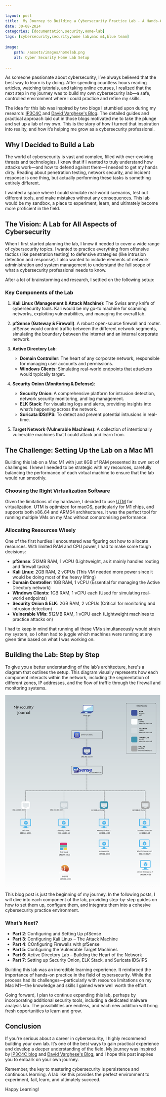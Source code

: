 ```yaml
---

layout: post
title:  My Journey to Building a Cybersecurity Practice Lab - A Hands-On Approach to Skill Development 
date: 30-08-2024
categories: [documentation,security,Home-lab]
tags: [cybersecurity,security,home lab,mac m1,blue team]

image: 
    path: /assets/images/homelab.png
    alt: Cyber Security Home Lab Setup

---
```



As someone passionate about cybersecurity, I’ve always believed that the best way to learn is by doing. After spending countless hours reading articles, watching tutorials, and taking online courses, I realized that the next step in my journey was to build my own cybersecurity lab—a safe, controlled environment where I could practice and refine my skills.

The idea for this lab was inspired by two blogs I stumbled upon during my research: [IP3C4C](https://ip3c4c.com) and [David Varghese's Blog](https://blog.davidvarghese.dev/). The detailed guides and practical approach laid out in those blogs motivated me to take the plunge and set up a lab of my own. This is the story of how I turned that inspiration into reality, and how it’s helping me grow as a cybersecurity professional.

## Why I Decided to Build a Lab

The world of cybersecurity is vast and complex, filled with ever-evolving threats and technologies. I knew that if I wanted to truly understand how attacks work—and how to defend against them—I needed to get my hands dirty. Reading about penetration testing, network security, and incident response is one thing, but actually performing these tasks is something entirely different.

I wanted a space where I could simulate real-world scenarios, test out different tools, and make mistakes without any consequences. This lab would be my sandbox, a place to experiment, learn, and ultimately become more proficient in the field.

## The Vision: A Lab for All Aspects of Cybersecurity

When I first started planning the lab, I knew it needed to cover a wide range of cybersecurity topics. I wanted to practice everything from offensive tactics (like penetration testing) to defensive strategies (like intrusion detection and response). I also wanted to include elements of network administration and system management to understand the full scope of what a cybersecurity professional needs to know.

After a lot of brainstorming and research, I settled on the following setup:

### Key Components of the Lab

1. **Kali Linux (Management & Attack Machine)**: The Swiss army knife of cybersecurity tools. Kali would be my go-to machine for scanning networks, exploiting vulnerabilities, and managing the overall lab.

2. **pfSense (Gateway & Firewall)**: A robust open-source firewall and router. pfSense would control traffic between the different network segments, simulating the boundary between the internet and an internal corporate network.

3. **Active Directory Lab**:
   - **Domain Controller**: The heart of any corporate network, responsible for managing user accounts and permissions.
   - **Windows Clients**: Simulating real-world endpoints that attackers would typically target.

4. **Security Onion (Monitoring & Defense)**:
   - **Security Onion**: A comprehensive platform for intrusion detection, network security monitoring, and log management.
   - **ELK Stack**: For visualizing logs and alerts, providing insights into what’s happening across the network.
   - **Suricata IDS/IPS**: To detect and prevent potential intrusions in real-time.

5. **Target Network (Vulnerable Machines)**: A collection of intentionally vulnerable machines that I could attack and learn from.

## The Challenge: Setting Up the Lab on a Mac M1

Building this lab on a Mac M1 with just 8GB of RAM presented its own set of challenges. I knew I needed to be strategic with my resources, carefully balancing the performance of each virtual machine to ensure that the lab would run smoothly.

### Choosing the Right Virtualization Software

Given the limitations of my hardware, I decided to use [UTM](https://mac.getutm.app/) for virtualization. UTM is optimized for macOS, particularly for M1 chips, and supports both x86_64 and ARM64 architectures. It was the perfect tool for running multiple VMs on my Mac without compromising performance.

### Allocating Resources Wisely

One of the first hurdles I encountered was figuring out how to allocate resources. With limited RAM and CPU power, I had to make some tough decisions:

- **pfSense**: 512MB RAM, 1 vCPU (Lightweight, as it mainly handles routing and firewall tasks)
- **Kali Linux**: 2GB RAM, 2 vCPUs (This VM needed more power since it would be doing most of the heavy lifting)
- **Domain Controller**: 1GB RAM, 1 vCPU (Essential for managing the Active Directory network)
- **Windows Clients**: 1GB RAM, 1 vCPU each (Used for simulating real-world endpoints)
- **Security Onion & ELK**: 2GB RAM, 2 vCPUs (Critical for monitoring and intrusion detection)
- **Vulnerable VMs**: 512MB RAM, 1 vCPU each (Lightweight machines to practice attacks on)

I had to keep in mind that running all these VMs simultaneously would strain my system, so I often had to juggle which machines were running at any given time based on what I was working on.

## Building the Lab: Step by Step

To give you a better understanding of the lab’s architecture, here's a diagram that outlines the setup. This diagram visually represents how each component interacts within the network, including the segmentation of different zones, IP addresses, and the flow of traffic through the firewall and monitoring systems.

![architecture of cyber security lab setup](/assets/images/architecture.png)

This blog post is just the beginning of my journey. In the following posts, I will dive into each component of the lab, providing step-by-step guides on how to set them up, configure them, and integrate them into a cohesive cybersecurity practice environment.

### What’s Next?

- **Part 2**: Configuring and Setting Up pfSense 
- **Part 3**: Configuring Kali Linux – The Attack Machine
- **Part 4**: COnfiguring Firewalls with pfSense
- **Part 5**: Configuring the Vulnerable Target Machines
- **Part 6**: Active Directory Lab – Building the Heart of the Network
- **Part 7**: Setting up Security Onion, ELK Stack, and Suricata IDS/IPS


Building this lab was an incredible learning experience. It reinforced the importance of hands-on practice in the field of cybersecurity. While the process had its challenges—particularly with resource limitations on my Mac M1—the knowledge and skills I gained were well worth the effort.

Going forward, I plan to continue expanding this lab, perhaps by incorporating additional security tools, including a dedicated malware analysis lab. The possibilities are endless, and each new addition will bring fresh opportunities to learn and grow.

## Conclusion

If you're serious about a career in cybersecurity, I highly recommend building your own lab. It’s one of the best ways to gain practical experience and develop a deeper understanding of the field. My journey was inspired by [IP3C4C blog](https://ip3c4c.com) and [David Varghese's Blog](https://blog.davidvarghese.dev/), and I hope this post inspires you to embark on your own journey.

Remember, the key to mastering cybersecurity is persistence and continuous learning. A lab like this provides the perfect environment to experiment, fail, learn, and ultimately succeed.

Happy Learning!
